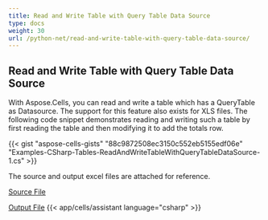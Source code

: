 ```yaml
---
title: Read and Write Table with Query Table Data Source
type: docs
weight: 30
url: /python-net/read-and-write-table-with-query-table-data-source/
---
```


## **Read and Write Table with Query Table Data Source**
With Aspose.Cells, you can read and write a table which has a QueryTable as Datasource. The support for this feature also exists for XLS files. The following code snippet demonstrates reading and writing such a table by first reading the table and then modifying it to add the totals row.

{{< gist "aspose-cells-gists" "88c9872508ec3150c552eb5155edf06e" "Examples-CSharp-Tables-ReadAndWriteTableWithQueryTableDataSource-1.cs" >}}

The source and output excel files are attached for reference.

[Source File](96928091.xls)

[Output File](96928092.xls)
{{< app/cells/assistant language="csharp" >}}
